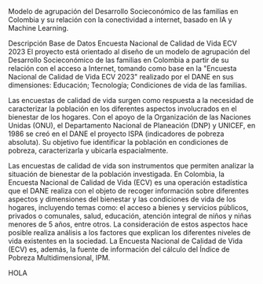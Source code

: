 Modelo de agrupación  del Desarrollo Socieconómico de las familias en Colombia y su relación con la conectividad a internet, basado en IA y Machine Learning.

Descripción Base de Datos Encuesta Nacional de Calidad de Vida ECV 2023
El proyecto está orientado al diseño de un modelo de agrupación del Desarrollo Socieconómico de las familias en Colombia a partir de su relación con el acceso a Internet, tomando como base en la "Encuesta Nacional de Calidad de Vida ECV 2023" realizado por el DANE en sus dimensiones: Educación; Tecnología; Condiciones de vida de las familias.

Las encuestas de calidad de vida surgen como respuesta a la necesidad de caracterizar la población en los diferentes aspectos involucrados en el bienestar de los hogares. Con el apoyo de la Organización de las Naciones Unidas (ONU), el Departamento Nacional de Planeación (DNP) y UNICEF, en 1986 se creó en el DANE el proyecto ISPA (indicadores de pobreza absoluta). Su objetivo fue identificar la población en condiciones de pobreza, caracterizarla y ubicarla espacialmente.

Las encuestas de calidad de vida son instrumentos que permiten analizar la situación de bienestar de la población investigada. En Colombia, la Encuesta Nacional de Calidad de Vida (ECV) es una operación estadística que el DANE realiza con el objeto de recoger información sobre diferentes aspectos y dimensiones del bienestar y las condiciones de vida de los hogares, incluyendo temas como: el acceso a bienes y servicios públicos, privados o comunales, salud, educación, atención integral de niños y niñas menores de 5 años, entre otros. La consideración de estos aspectos hace posible realiza análisis a los factores que explican los diferentes niveles de vida existentes en la sociedad. La Encuesta Nacional de Calidad de Vida (ECV) es, además, la fuente de información del cálculo del Índice de Pobreza Multidimensional, IPM.

HOLA